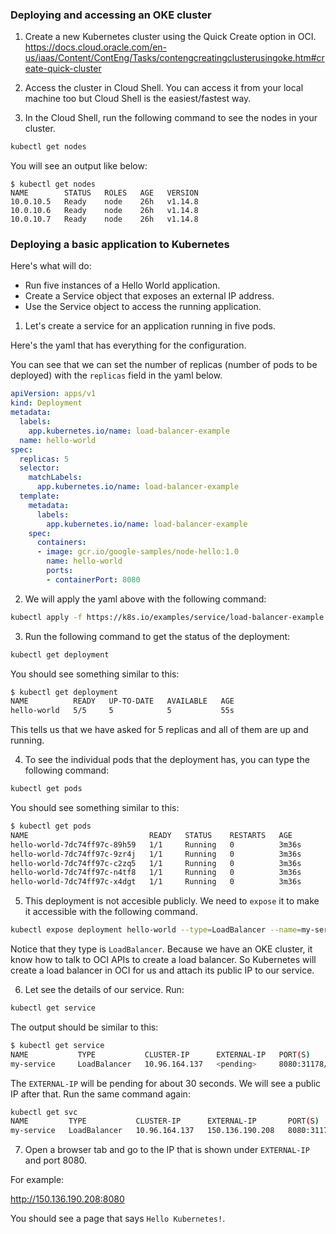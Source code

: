 ### Deploying and accessing an OKE cluster

1. Create a new Kubernetes cluster using the Quick Create option in OCI.
https://docs.cloud.oracle.com/en-us/iaas/Content/ContEng/Tasks/contengcreatingclusterusingoke.htm#create-quick-cluster

2. Access the cluster in Cloud Shell. You can access it from your local machine too but Cloud Shell is the easiest/fastest way.

3. In the Cloud Shell, run the following command to see the nodes in your cluster.

```sh
kubectl get nodes
```

You will see an output like below:
```
$ kubectl get nodes
NAME        STATUS   ROLES   AGE   VERSION
10.0.10.5   Ready    node    26h   v1.14.8
10.0.10.6   Ready    node    26h   v1.14.8
10.0.10.7   Ready    node    26h   v1.14.8
```

### Deploying a basic application to Kubernetes

Here's what will do:

- Run five instances of a Hello World application.
- Create a Service object that exposes an external IP address.
- Use the Service object to access the running application.


1. Let's create a service for an application running in five pods.

Here's the yaml that has everything for the configuration.

You can see that we can set the number of replicas (number of pods to be deployed) with the `replicas` field in the yaml below.

```yaml
apiVersion: apps/v1
kind: Deployment
metadata:
  labels:
    app.kubernetes.io/name: load-balancer-example
  name: hello-world
spec:
  replicas: 5
  selector:
    matchLabels:
      app.kubernetes.io/name: load-balancer-example
  template:
    metadata:
      labels:
        app.kubernetes.io/name: load-balancer-example
    spec:
      containers:
      - image: gcr.io/google-samples/node-hello:1.0
        name: hello-world
        ports:
        - containerPort: 8080
```

2. We will apply the yaml above with the following command:

```sh
kubectl apply -f https://k8s.io/examples/service/load-balancer-example.yaml
```

3. Run the following command to get the status of the deployment:

```sh
kubectl get deployment
```

You should see something similar to this:

```sh
$ kubectl get deployment                
NAME          READY   UP-TO-DATE   AVAILABLE   AGE
hello-world   5/5     5            5           55s
```

This tells us that we have asked for 5 replicas and all of them are up and running.

4. To see the individual pods that the deployment has, you can type the following command:

```sh
kubectl get pods
```

You should see something similar to this:

```sh
$ kubectl get pods
NAME                           READY   STATUS    RESTARTS   AGE
hello-world-7dc74ff97c-89h59   1/1     Running   0          3m36s
hello-world-7dc74ff97c-9zr4j   1/1     Running   0          3m36s
hello-world-7dc74ff97c-c2zq5   1/1     Running   0          3m36s
hello-world-7dc74ff97c-n4tf8   1/1     Running   0          3m36s
hello-world-7dc74ff97c-x4dgt   1/1     Running   0          3m36s
```

5. This deployment is not accesible publicly. We need to `expose` it to make it accessible with the following command.

```sh
kubectl expose deployment hello-world --type=LoadBalancer --name=my-service
```

Notice that they type is `LoadBalancer`. Because we have an OKE cluster, it know how to talk to OCI APIs to create a load balancer. So Kubernetes will create a load balancer in OCI for us and attach its public IP to our service.


6. Let see the details of our service. Run:

```sh
kubectl get service
```

The output should be similar to this:

```sh
$ kubectl get service
NAME           TYPE           CLUSTER-IP      EXTERNAL-IP   PORT(S)          AGE
my-service     LoadBalancer   10.96.164.137   <pending>     8080:31178/TCP   8s
```

The `EXTERNAL-IP` will be pending for about 30 seconds. We will see a public IP after that. Run the same command again:

```sh
kubectl get svc                
NAME         TYPE           CLUSTER-IP      EXTERNAL-IP       PORT(S)          AGE
my-service   LoadBalancer   10.96.164.137   150.136.190.208   8080:31178/TCP   5m15s
```

7. Open a browser tab and go to the IP that is shown under `EXTERNAL-IP` and port 8080.

For example:

http://150.136.190.208:8080

You should see a page that says `Hello Kubernetes!`.


